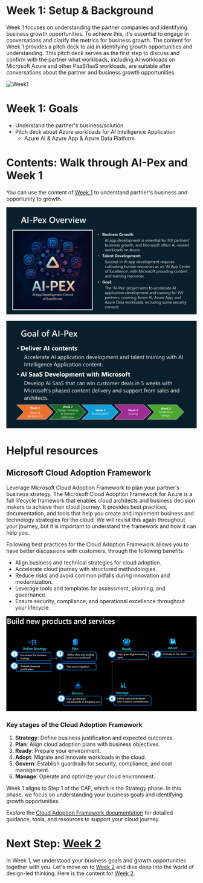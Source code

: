 # Week 1: Setup & Background
Week 1 focuses on understanding the partner companies and identifying business growth opportunities. To achieve this, it's essential to engage in conversations and clarify the metrics for business growth. The content for Week 1 provides a pitch deck to aid in identifying growth opportunities and understanding. This pitch deck serves as the first step to discuss and confirm with the partner what workloads, including AI workloads on Microsoft Azure and other PaaS/IaaS workloads, are suitable after conversations about the partner and business growth opportunities.  

![Week1](Week1.png)

# Week 1: Goals
- Understand the partner's business/solution
- Pitch deck about Azure workloads for AI Intelligence Application
  - Azure AI & Azure App & Azure Data Platform

# Contents: Walk through AI-Pex and Week 1
You can use the content of [Week 1](AI-Pex%20-%20Week%201.pdf) to understand partner's business and opportunity to growth.

![AI-Pex Overview](AI-Pex%20Overview.png)

![Goal of AI-Pex](Goal%20of%20AI-Pex.png)

# Helpful resources 
## Microsoft Cloud Adoption Framework

Leverage Microsoft Cloud Adoption Framework to plan your partner's business strategy.
The Microsoft Cloud Adoption Framework for Azure is a full lifecycle framework that enables cloud architects and business decision makers to achieve their cloud journey. It provides best practices, documentation, and tools that help you create and implement business and technology strategies for the cloud. We will revisit this again throughout your journey, but it is important to understand the framework and how it can help you.

Following best practices for the Cloud Adoption Framework allows you to have better discussions with customers, through the following benefits:

- Align business and technical strategies for cloud adoption.
- Accelerate  cloud journey with structured methodologies.
- Reduce risks and avoid common pitfalls during innovation and modernization.
- Leverage tools and templates for assessment, planning, and governance.
- Ensure security, compliance, and operational excellence throughout your lifecycle.

![CAF Roadmap](CAF%20Roadmap.png)

### Key stages of the Cloud Adoption Framework

1. **Strategy**: Define business justification and expected outcomes.
2. **Plan**: Align cloud adoption plans with business objectives.
3. **Ready**: Prepare your environment.
4. **Adopt**: Migrate and innovate workloads in the cloud.
5. **Govern**: Establish guardrails for security, compliance, and cost management.
6. **Manage**: Operate and optimize your cloud environment.

Week 1 aligns to Step 1 of the CAF, which is the Strategy phase. In this phase, we focus on understanding your business goals and identifying growth opportunities.

Explore the [Cloud Adoption Framework documentation](https://learn.microsoft.com/azure/cloud-adoption-framework/) for detailed guidance, tools, and resources to support your cloud journey.

# Next Step: [Week 2](https://github.com/microsoft/AI-Pex-for-ISV-Partners/tree/main/Week2)
In Week 1, we understood your business goals and growth opportunities together with you. Let's move on to [Week 2](https://github.com/microsoft/AI-Pex-for-ISV-Partners/tree/main/Week2) and dive deep into the world of design-led thinking. Here is the content for [Week 2](https://github.com/microsoft/AI-Pex-for-ISV-Partners/tree/main/Week2).
